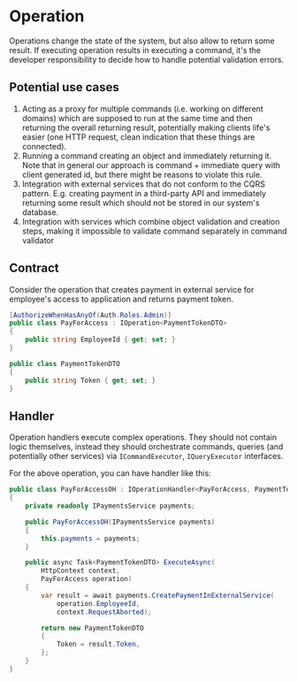 # Operation

Operations change the state of the system, but also allow to return some result. If executing operation results in executing a command, it's the developer responsibility to decide how to handle potential validation errors.

## Potential use cases

1. Acting as a proxy for multiple commands (i.e. working on different domains) which are supposed to run at the same time and then returning the overall returning result, potentially making clients life's easier (one HTTP request, clean indication that these things are connected).
2. Running a command creating an object and immediately returning it. Note that in general our approach is command + immediate query with client generated id, but there might be reasons to violate this rule.
3. Integration with external services that do not conform to the CQRS pattern. E.g. creating payment in a third-party API and immediately returning some result which should not be stored in our system's database.
4. Integration with services which combine object validation and creation steps, making it impossible to validate command separately in command validator

## Contract

Consider the operation that creates payment in external service for employee's access to application and returns payment token.

```csharp
[AuthorizeWhenHasAnyOf(Auth.Roles.Admin)]
public class PayForAccess : IOperation<PaymentTokenDTO>
{
    public string EmployeeId { get; set; }
}

public class PaymentTokenDTO
{
    public string Token { get; set; }
}
```

## Handler

Operation handlers execute complex operations. They should not contain logic themselves, instead they should orchestrate commands, queries (and potentially other services) via `ICommandExecutor`, `IQueryExecutor` interfaces.

For the above operation, you can have handler like this:

```csharp
public class PayForAccessOH : IOperationHandler<PayForAccess, PaymentTokenDTO>
{
    private readonly IPaymentsService payments;

    public PayForAccessOH(IPaymentsService payments)
    {
        this.payments = payments;
    }

    public async Task<PaymentTokenDTO> ExecuteAsync(
        HttpContext context,
        PayForAccess operation)
    {
        var result = await payments.CreatePaymentInExternalService(
            operation.EmployeeId,
            context.RequestAborted);

        return new PaymentTokenDTO
        {
            Token = result.Token,
        };
    }
}
```
